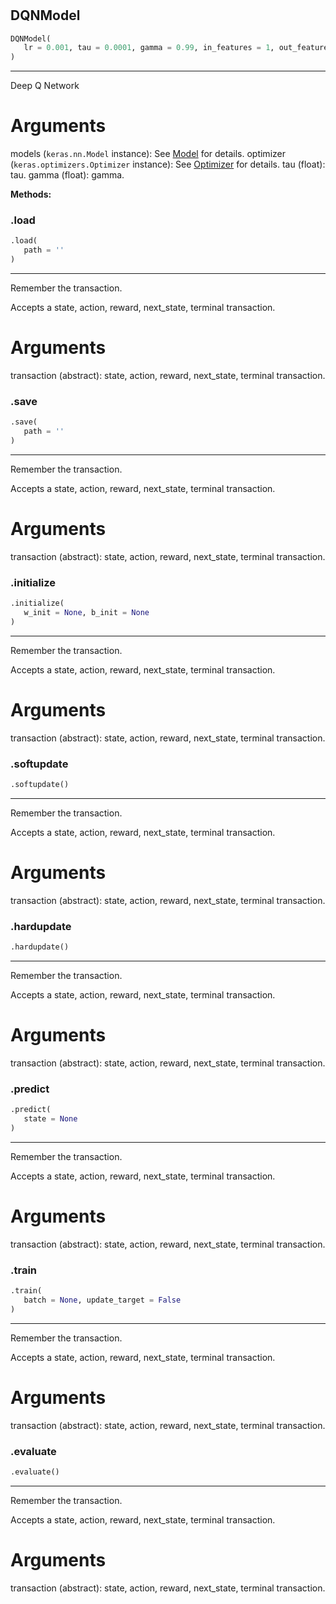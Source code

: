#


## DQNModel
```python
DQNModel(
   lr = 0.001, tau = 0.0001, gamma = 0.99, in_features = 1, out_features = 1
)
```


---
Deep Q Network

# Arguments
models (`keras.nn.Model` instance): See [Model](#) for details.
optimizer (`keras.optimizers.Optimizer` instance):
See [Optimizer](#) for details.
tau (float): tau.
gamma (float): gamma.


**Methods:**


### .load
```python
.load(
   path = ''
)
```

---
Remember the transaction.

Accepts a state, action, reward, next_state, terminal transaction.

# Arguments
transaction (abstract): state, action, reward, next_state, terminal transaction.

### .save
```python
.save(
   path = ''
)
```

---
Remember the transaction.

Accepts a state, action, reward, next_state, terminal transaction.

# Arguments
transaction (abstract): state, action, reward, next_state, terminal transaction.

### .initialize
```python
.initialize(
   w_init = None, b_init = None
)
```

---
Remember the transaction.

Accepts a state, action, reward, next_state, terminal transaction.

# Arguments
transaction (abstract): state, action, reward, next_state, terminal transaction.

### .softupdate
```python
.softupdate()
```

---
Remember the transaction.

Accepts a state, action, reward, next_state, terminal transaction.

# Arguments
transaction (abstract): state, action, reward, next_state, terminal transaction.

### .hardupdate
```python
.hardupdate()
```

---
Remember the transaction.

Accepts a state, action, reward, next_state, terminal transaction.

# Arguments
transaction (abstract): state, action, reward, next_state, terminal transaction.

### .predict
```python
.predict(
   state = None
)
```

---
Remember the transaction.

Accepts a state, action, reward, next_state, terminal transaction.

# Arguments
transaction (abstract): state, action, reward, next_state, terminal transaction.

### .train
```python
.train(
   batch = None, update_target = False
)
```

---
Remember the transaction.

Accepts a state, action, reward, next_state, terminal transaction.

# Arguments
transaction (abstract): state, action, reward, next_state, terminal transaction.

### .evaluate
```python
.evaluate()
```

---
Remember the transaction.

Accepts a state, action, reward, next_state, terminal transaction.

# Arguments
transaction (abstract): state, action, reward, next_state, terminal transaction.
